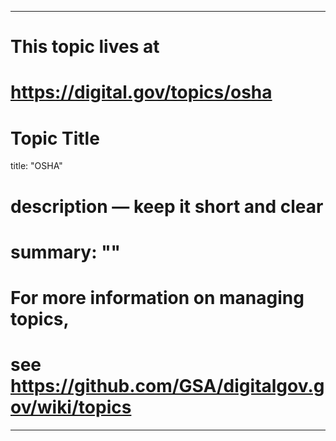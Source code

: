 
---
# This topic lives at
# https://digital.gov/topics/osha

# Topic Title
title: "OSHA"

# description — keep it short and clear
# summary: ""


# For more information on managing topics,
# see https://github.com/GSA/digitalgov.gov/wiki/topics
---